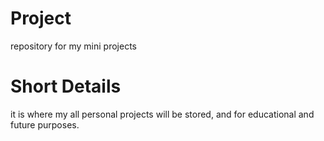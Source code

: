 # Project
repository for my mini projects

# Short Details
it is where my all personal projects will be stored, and for educational and future purposes.
